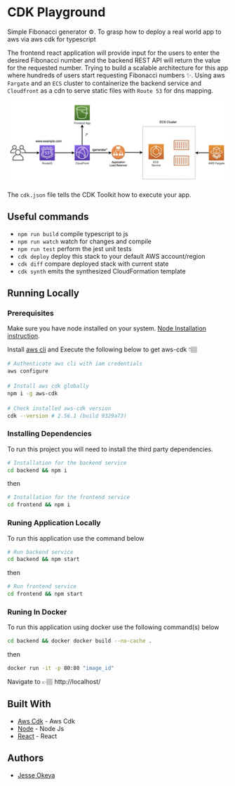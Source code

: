 # CDK Playground
Simple Fibonacci generator ⚙️. To grasp how to deploy a real world app to aws via aws cdk for typescript

The frontend react application will provide input for the users to enter the desired Fibonacci number and the backend REST API will return the value for the requested number. Trying to build a scalable architecture for this app where hundreds of users start requesting Fibonacci numbers ✨. Using aws `Fargate` and an `ECS` cluster to containerize the backend service and `Cloudfront` as a cdn to serve static files with `Route 53` for dns mapping.

![alt text](./images/infra.png)

The `cdk.json` file tells the CDK Toolkit how to execute your app.

## Useful commands

* `npm run build`   compile typescript to js
* `npm run watch`   watch for changes and compile
* `npm run test`    perform the jest unit tests
* `cdk deploy`      deploy this stack to your default AWS account/region
* `cdk diff`        compare deployed stack with current state
* `cdk synth`       emits the synthesized CloudFormation template

## Running Locally

### Prerequisites

Make sure you have node installed on your system. [Node Installation instruction](https://nodejs.org/en/).

Install [aws cli](https://docs.aws.amazon.com/cli/latest/userguide/getting-started-install.html) and Execute the following below to get aws-cdk 👇🏽

```sh
# Authenticate aws cli with iam credentials
aws configure

# Install aws cdk globally
npm i -g aws-cdk

# Check installed aws-cdk version
cdk --version # 2.56.1 (build 9329a73)

```

### Installing Dependencies

To run this project you will need to install the third party dependencies.

```sh
# Installation for the backend service
cd backend && npm i
```

then 

```sh
# Installation for the frontend service
cd frontend && npm i
```


### Runing Application Locally

To run this application use the command below
```sh
# Run backend service
cd backend && npm start
```

then 

```sh
# Run frontend service
cd frontend && npm start
```

### Runing In Docker
To run this application using docker use the following command(s) below

```sh
cd backend && docker docker build --no-cache .
```
then 

```sh
docker run -it -p 80:80 "image_id"
```

Navigate to 👉🏽 http://localhost/

## Built With
* [Aws Cdk](https://aws.amazon.com/cdk/) - Aws Cdk
* [Node](https://nodejs.org/en/) - Node Js
* [React](https://reactjs.org/) - React

## Authors
* [Jesse Okeya](https://github.com/jesseokeya/)